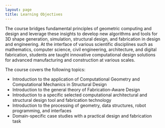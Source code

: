 ```yaml
---
layout: page
title: Learning Objectives
---
```


The course bridges fundamental principles of geometric computing and design and leverage these insights to develop new algorithms and tools for 3D shape generation, simulation, structural design, and fabrication in design and engineering. At the interface of various scientific disciplines such as mathematics, computer science, civil engineering, architecture, and digital fabrication, students are taught innovative computational design solutions for advanced manufacturing and construction at various scales.

The course covers the following topics:
* Introduction to the application of Computational Geometry and Computational Mechanics in Structural Design
* Introduction to the general theory of Fabrication-Aware Design
* Introduction to a specific selected computational architectural and structural design tool and fabrication technology
* Introduction to the processing of geometry, data structures, robot programming, and interfaces
* Domain-specific case studies with a practical design and fabrication task

